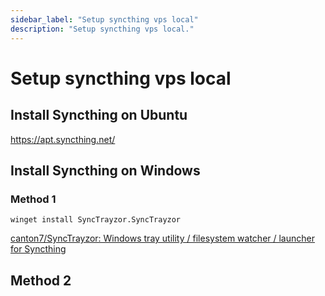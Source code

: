 ```yaml
---
sidebar_label: "Setup syncthing vps local"
description: "Setup syncthing vps local."
---
```


# Setup syncthing vps local

## Install Syncthing on Ubuntu

https://apt.syncthing.net/

## Install Syncthing on Windows

### Method 1

```
winget install SyncTrayzor.SyncTrayzor
```
[canton7/SyncTrayzor: Windows tray utility / filesystem watcher / launcher for Syncthing](https://github.com/canton7/SyncTrayzor)

## Method 2

